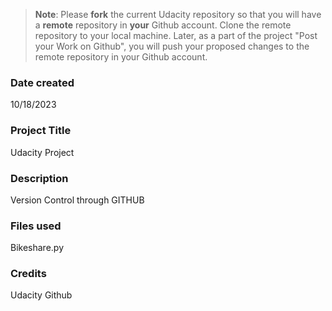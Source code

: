 >**Note**: Please **fork** the current Udacity repository so that you will have a **remote** repository in **your** Github account. Clone the remote repository to your local machine. Later, as a part of the project "Post your Work on Github", you will push your proposed changes to the remote repository in your Github account.

### Date created
10/18/2023

### Project Title
Udacity Project

### Description
Version Control through GITHUB
    
### Files used
Bikeshare.py

### Credits
Udacity
Github
